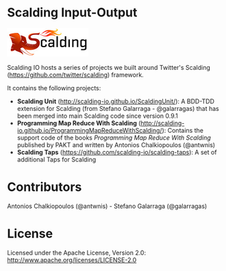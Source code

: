Scalding Input-Output
=====================

![Scalding Logo](scalding.jpg)

Scalding IO hosts a series of projects we built around Twitter's Scalding (https://github.com/twitter/scalding) framework.

It contains the following projects:

* **Scalding Unit** (http://scalding-io.github.io/ScaldingUnit/): A BDD-TDD extension for Scalding (from Stefano Galarraga - @galarragas) that has been merged into main Scalding code since version 0.9.1
* **Programming Map Reduce With Scalding** (http://scalding-io.github.io/ProgrammingMapReduceWithScalding/): Contains the support code of the books *Programming Map Reduce With Scalding* published by PAKT and written by Antonios Chalkiopoulos (@antwnis)
* **Scalding Taps** (https://github.com/scalding-io/scalding-taps): A set of additional Taps for Scalding 


# Contributors

Antonios Chalkiopoulos (@antwnis) - Stefano Galarraga (@galarragas)

# License

Licensed under the Apache License, Version 2.0: http://www.apache.org/licenses/LICENSE-2.0
